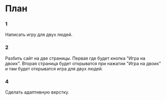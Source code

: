 # План
### 1
Написать игру для двух людей.
### 2
Разбить сайт на две страницы. Первая где будет кнопка "Игра на двоих".
Вторая страница будет открыватся при нажатии "Игра на двоих" и там будет открыватся игра для двух людей.
### 4 
Сделать адаптивную верстку.